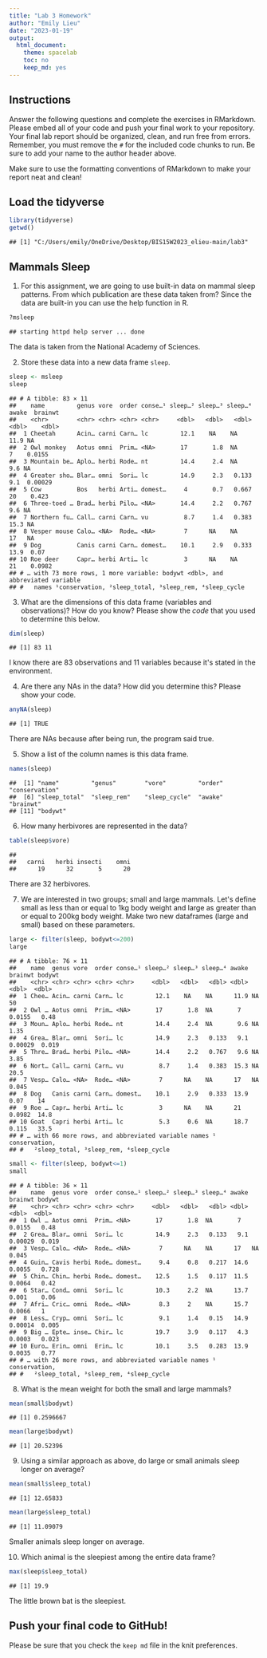 ```yaml
---
title: "Lab 3 Homework"
author: "Emily Lieu"
date: "2023-01-19"
output:
  html_document:
    theme: spacelab
    toc: no
    keep_md: yes 
---
```


## Instructions
Answer the following questions and complete the exercises in RMarkdown. Please embed all of your code and push your final work to your repository. Your final lab report should be organized, clean, and run free from errors. Remember, you must remove the `#` for the included code chunks to run. Be sure to add your name to the author header above.  

Make sure to use the formatting conventions of RMarkdown to make your report neat and clean!  

## Load the tidyverse

```r
library(tidyverse)
getwd()
```

```
## [1] "C:/Users/emily/OneDrive/Desktop/BIS15W2023_elieu-main/lab3"
```

## Mammals Sleep
1. For this assignment, we are going to use built-in data on mammal sleep patterns. From which publication are these data taken from? Since the data are built-in you can use the help function in R.

```r
?msleep
```

```
## starting httpd help server ... done
```
The data is taken from the National Academy of Sciences.

2. Store these data into a new data frame `sleep`.


```r
sleep <- msleep
sleep
```

```
## # A tibble: 83 × 11
##    name         genus vore  order conse…¹ sleep…² sleep…³ sleep…⁴ awake  brainwt
##    <chr>        <chr> <chr> <chr> <chr>     <dbl>   <dbl>   <dbl> <dbl>    <dbl>
##  1 Cheetah      Acin… carni Carn… lc         12.1    NA    NA      11.9 NA      
##  2 Owl monkey   Aotus omni  Prim… <NA>       17       1.8  NA       7    0.0155 
##  3 Mountain be… Aplo… herbi Rode… nt         14.4     2.4  NA       9.6 NA      
##  4 Greater sho… Blar… omni  Sori… lc         14.9     2.3   0.133   9.1  0.00029
##  5 Cow          Bos   herbi Arti… domest…     4       0.7   0.667  20    0.423  
##  6 Three-toed … Brad… herbi Pilo… <NA>       14.4     2.2   0.767   9.6 NA      
##  7 Northern fu… Call… carni Carn… vu          8.7     1.4   0.383  15.3 NA      
##  8 Vesper mouse Calo… <NA>  Rode… <NA>        7      NA    NA      17   NA      
##  9 Dog          Canis carni Carn… domest…    10.1     2.9   0.333  13.9  0.07   
## 10 Roe deer     Capr… herbi Arti… lc          3      NA    NA      21    0.0982 
## # … with 73 more rows, 1 more variable: bodywt <dbl>, and abbreviated variable
## #   names ¹​conservation, ²​sleep_total, ³​sleep_rem, ⁴​sleep_cycle
```

3. What are the dimensions of this data frame (variables and observations)? How do you know? Please show the *code* that you used to determine this below.  

```r
dim(sleep)
```

```
## [1] 83 11
```
I know there are 83 observations and 11 variables because it's stated in the environment. 

4. Are there any NAs in the data? How did you determine this? Please show your code.  

```r
anyNA(sleep)
```

```
## [1] TRUE
```

There are NAs because after being run, the program said true. 

5. Show a list of the column names is this data frame.

```r
names(sleep)
```

```
##  [1] "name"         "genus"        "vore"         "order"        "conservation"
##  [6] "sleep_total"  "sleep_rem"    "sleep_cycle"  "awake"        "brainwt"     
## [11] "bodywt"
```

6. How many herbivores are represented in the data?  

```r
table(sleep$vore)
```

```
## 
##   carni   herbi insecti    omni 
##      19      32       5      20
```
There are 32 herbivores. 

7. We are interested in two groups; small and large mammals. Let's define small as less than or equal to 1kg body weight and large as greater than or equal to 200kg body weight. Make two new dataframes (large and small) based on these parameters.

```r
large <- filter(sleep, bodywt<=200)
large
```

```
## # A tibble: 76 × 11
##    name  genus vore  order conse…¹ sleep…² sleep…³ sleep…⁴ awake  brainwt bodywt
##    <chr> <chr> <chr> <chr> <chr>     <dbl>   <dbl>   <dbl> <dbl>    <dbl>  <dbl>
##  1 Chee… Acin… carni Carn… lc         12.1    NA    NA      11.9 NA       50    
##  2 Owl … Aotus omni  Prim… <NA>       17       1.8  NA       7    0.0155   0.48 
##  3 Moun… Aplo… herbi Rode… nt         14.4     2.4  NA       9.6 NA        1.35 
##  4 Grea… Blar… omni  Sori… lc         14.9     2.3   0.133   9.1  0.00029  0.019
##  5 Thre… Brad… herbi Pilo… <NA>       14.4     2.2   0.767   9.6 NA        3.85 
##  6 Nort… Call… carni Carn… vu          8.7     1.4   0.383  15.3 NA       20.5  
##  7 Vesp… Calo… <NA>  Rode… <NA>        7      NA    NA      17   NA        0.045
##  8 Dog   Canis carni Carn… domest…    10.1     2.9   0.333  13.9  0.07    14    
##  9 Roe … Capr… herbi Arti… lc          3      NA    NA      21    0.0982  14.8  
## 10 Goat  Capri herbi Arti… lc          5.3     0.6  NA      18.7  0.115   33.5  
## # … with 66 more rows, and abbreviated variable names ¹​conservation,
## #   ²​sleep_total, ³​sleep_rem, ⁴​sleep_cycle
```


```r
small <- filter(sleep, bodywt<=1)
small
```

```
## # A tibble: 36 × 11
##    name  genus vore  order conse…¹ sleep…² sleep…³ sleep…⁴ awake  brainwt bodywt
##    <chr> <chr> <chr> <chr> <chr>     <dbl>   <dbl>   <dbl> <dbl>    <dbl>  <dbl>
##  1 Owl … Aotus omni  Prim… <NA>       17       1.8  NA       7    0.0155   0.48 
##  2 Grea… Blar… omni  Sori… lc         14.9     2.3   0.133   9.1  0.00029  0.019
##  3 Vesp… Calo… <NA>  Rode… <NA>        7      NA    NA      17   NA        0.045
##  4 Guin… Cavis herbi Rode… domest…     9.4     0.8   0.217  14.6  0.0055   0.728
##  5 Chin… Chin… herbi Rode… domest…    12.5     1.5   0.117  11.5  0.0064   0.42 
##  6 Star… Cond… omni  Sori… lc         10.3     2.2  NA      13.7  0.001    0.06 
##  7 Afri… Cric… omni  Rode… <NA>        8.3     2    NA      15.7  0.0066   1    
##  8 Less… Cryp… omni  Sori… lc          9.1     1.4   0.15   14.9  0.00014  0.005
##  9 Big … Epte… inse… Chir… lc         19.7     3.9   0.117   4.3  0.0003   0.023
## 10 Euro… Erin… omni  Erin… lc         10.1     3.5   0.283  13.9  0.0035   0.77 
## # … with 26 more rows, and abbreviated variable names ¹​conservation,
## #   ²​sleep_total, ³​sleep_rem, ⁴​sleep_cycle
```

8. What is the mean weight for both the small and large mammals?

```r
mean(small$bodywt)
```

```
## [1] 0.2596667
```


```r
mean(large$bodywt)
```

```
## [1] 20.52396
```

9. Using a similar approach as above, do large or small animals sleep longer on average?  

```r
mean(small$sleep_total)
```

```
## [1] 12.65833
```


```r
mean(large$sleep_total)
```

```
## [1] 11.09079
```
Smaller animals sleep longer on average. 

10. Which animal is the sleepiest among the entire data frame?

```r
max(sleep$sleep_total)
```

```
## [1] 19.9
```
The little brown bat is the sleepiest. 

## Push your final code to GitHub!
Please be sure that you check the `keep md` file in the knit preferences.   
